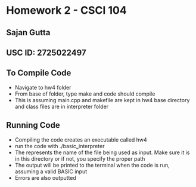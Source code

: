 # Homework 2 - CSCI 104
## Sajan Gutta
## USC ID: 2725022497

## To Compile Code
* Navigate to hw4 folder
* From base of folder, type make and code should compile
* This is assuming main.cpp and makefile are kept in hw4 base directory and class files are in
interpreter folder

## Running Code
* Compiling the code creates an executable called hw4
* run the code with ./basic_interpreter <filename>
* The <filename> represents the name of the file being used as input. Make sure it is in
this directory or if not, you specify the proper path
* The output will be printed to the terminal when the code is run, assuming a valid BASIC input
* Errors are also outputted